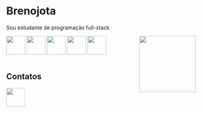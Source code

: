# Brenojota
Sou estudante de programação full-stack

<div>
  <img src="https://cdn.jsdelivr.net/gh/devicons/devicon/icons/html5/html5-original.svg" width="50" heigth="50" align="center"/>
  <img src="https://cdn.jsdelivr.net/gh/devicons/devicon/icons/css3/css3-original.svg" width="50" heigth="50" align="center"/>
  <img src="https://cdn.jsdelivr.net/gh/devicons/devicon/icons/javascript/javascript-original.svg" width="50" heigth="50" align="center"/>
  <img src="https://cdn.jsdelivr.net/gh/devicons/devicon/icons/react/react-original.svg" width="50" heigth="50" align="center"/>
  <img src="https://cdn.jsdelivr.net/gh/devicons/devicon/icons/csharp/csharp-original.svg" width="50" heigth="50" align="center"/>
   <img src="https://cdn.discordapp.com/attachments/878466225800380477/1084548919532454018/gif.gif.gif.gif" align="right" width="150" heigth="150" style="max-width" />
 </div>  
 </br>
 <h2> Contatos </h2>
 <div>
   <a href="https://www.linkedin.com/in/junior-elias-2214641a4/?originalSubdomain=br"><img src="https://cdn.jsdelivr.net/gh/devicons/devicon/icons/linkedin/linkedin-original.svg" width="50" heigth="50" align="center" /></a>
 </div>
